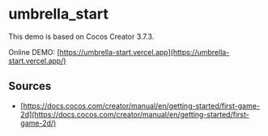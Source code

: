 # umbrella_start

This demo is based on Cocos Creator 3.7.3.

Online DEMO: [https://umbrella-start.vercel.app](https://umbrella-start.vercel.app/)

## Sources

- [https://docs.cocos.com/creator/manual/en/getting-started/first-game-2d](https://docs.cocos.com/creator/manual/en/getting-started/first-game-2d/)
